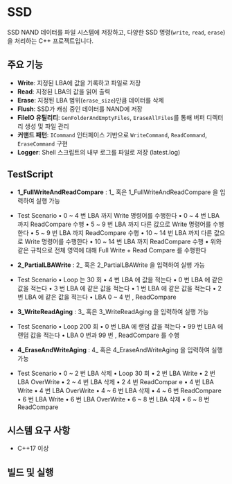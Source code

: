 # SSD

SSD NAND 데이터를 파일 시스템에 저장하고, 다양한 SSD 명령(`write`, `read`, `erase`)을 처리하는 C++ 프로젝트입니다.

## 주요 기능

- **Write**: 지정된 LBA에 값을 기록하고 파일로 저장  
- **Read**: 지정된 LBA의 값을 읽어 출력  
- **Erase**: 지정된 LBA 범위(`erase_size`)만큼 데이터를 삭제  
- **Flush**: SSD가 캐싱 중인 데이터를 NAND에 저장
- **FileIO 유틸리티**: `GenFolderAndEmptyFiles`, `EraseAllFiles`를 통해 버퍼 디렉터리 생성 및 파일 관리  
- **커맨드 패턴**: `ICommand` 인터페이스 기반으로 `WriteCommand`, `ReadCommand`, `EraseCommand` 구현  
- **Logger**: Shell 스크립트의 내부 로그를 파일로 저장 (latest.log)

## TestScript
- **1_FullWriteAndReadCompare** : 1_ 혹은 1_FullWriteAndReadCompare 을 입력하여 실행 가능


- Test Scenario
• 0 ~ 4 번 LBA 까지 Write 명령어를 수행한다
• 0 ~ 4 번 LBA 까지 ReadCompare 수행
• 5 ~ 9 번 LBA 까지 다른 값으로 Write 명령어를 수행한다
• 5 ~ 9 번 LBA 까지 ReadCompare 수행
• 10 ~ 14 번 LBA 까지 다른 값으로 Write 명령어를 수행한다
• 10 ~ 14 번 LBA 까지 ReadCompare 수행
• 위와 같은 규칙으로 전체 영역에 대해 Full Write + Read Compare 를 수행한다


- **2_PartialLBAWrite** : 2_ 혹은 2_PartialLBAWrite 을 입력하여 실행 가능

 
- Test Scenario
• Loop 는 30 회
• 4 번 LBA 에 값을 적는다
• 0 번 LBA 에 같은 값을 적는다
• 3 번 LBA 에 같은 값을 적는다
• 1 번 LBA 에 같은 값을 적는다
• 2 번 LBA 에 같은 값을 적는다
• LBA 0 ~ 4 번 , ReadCompare


- **3_WriteReadAging** : 3_ 혹은 3_WriteReadAging 을 입력하여 실행 가능

 
- Test Scenario
• Loop 200 회
• 0 번 LBA 에 랜덤 값을 적는다
• 99 번 LBA 에 랜덤 값을 적는다
• LBA 0 번과 99 번 , ReadCompare 를 수행

- **4_EraseAndWriteAging** : 4_ 혹은 4_EraseAndWriteAging 을 입력하여 실행 가능

 
- Test Scenario
• 0 ~ 2 번 LBA 삭제
• Loop 30 회
• 2 번 LBA Write
• 2 번 LBA OverWrite
• 2 ~ 4 번 LBA 삭제
• 2 4 번 ReadCompar e
• 4 번 LBA Write
• 4 번 LBA OverWrite
• 4 ~ 6 번 LBA 삭제
• 4 ~ 6 번 ReadCompare
• 6 번 LBA Write
• 6 번 LBA OverWrite
• 6 ~ 8 번 LBA 삭제
• 6 ~ 8 번 ReadCompare

## 시스템 요구 사항

- C++17 이상

## 빌드 및 실행

